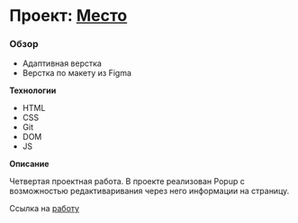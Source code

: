 # Проект: [Место](https://dezmondnd.github.io/mesto/)

### Обзор

* Адаптивная верстка
* Верстка по макету из Figma

**Технологии**

* HTML
* CSS
* Git
* DOM
* JS

**Описание**

Четвертая проектная работа. В проекте реализован Popup с возможностью редактиваривания через него информации на страницу. 

Ссылка на [работу](https://dezmondnd.github.io/mesto/)
